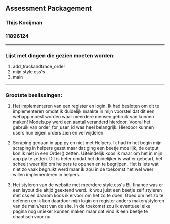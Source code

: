 ## Assessment Packagement
### Thijs Kooijman
### 11896124

---

### Lijst met dingen die gezien moeten worden:

1. add_trackandtrace_order
2. mijn style.css's
3. main

---

### Grootste beslissingen:

1. Het implementeren van een register en login. 
Ik had besloten om dit te implementeren omdat ik duidelijk maakte in mijn voorstel dat dit een webapp moest worden waar meerdere mensen gebruik van kunnen maken! Models.py werd een aantal veranderd hierdoor. Vooral het gebruik van order_for_user_id was heel belangrijk. Hierdoor kunnen users hun eigen orders zien en verwijderen. 


2. Scraping gedaan in app.py en niet met Helpers.
Ik had in het begin mijn scraping in helpers gezet maar dat ging een beetje moeilijk, de output kon ik niet in een Order() zetten. Uiteindelijk koos ik maar om het in mijn app.py te zetten. Dit is beter omdat het duidelijker is wat er gebeurt, het scheelt weer tijd om helpers te openen en te begrijpen. Het is iets wat niet zo vaak begruikt werd maar ik zou in de toekomst het wel weer willen implementeren in helpers.


3. Het styleren van de website met meerdere style.css's
Bij finance was er een layout die altijd geextend werd. Ik wou juist een beetje zelf styleren met css en daarom koos ik ervoor om het zo te doen. Goed om het zo te oefenen en ik kon daardoor mijn login en register anders maken/styleren van de main/rest van de site. In de toekomst zou ik eventueel elke pagina nog unieker kunnen maken maar dat vind ik een beetje te chaotisch voor nu.
